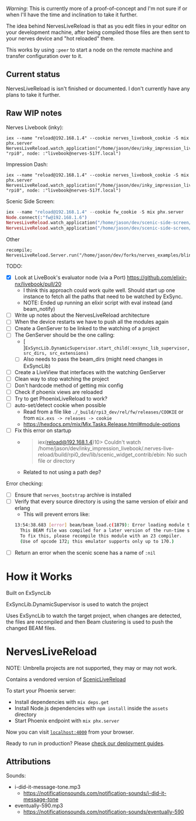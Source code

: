 *Warning*: This is currently more of a proof-of-concept and I'm not sure if or when I'll have the time and inclination to take it further.

The idea behind NervesLiveReload is that as you edit files in your editor on your development machine, after being compiled those files are then sent to your nerves device and "hot reloaded" there.

This works by using `:peer` to start a node on the remote machine and transfer configuration over to it.

## Current status

NervesLiveReload is isn't finished or documented. I don't currently have any plans to take it further.

## Raw WIP notes

Nerves Livebook (inky):

    iex --name "reload@192.168.1.4" --cookie nerves_livebook_cookie -S mix phx.server
    NervesLiveReload.watch_application("/home/jason/dev/inky_impression_livebook/mix.exs", "rpi0", node: :"livebook@nerves-517f.local")

Impression Dash:

    iex --name "reload@192.168.1.4" --cookie nerves_livebook_cookie -S mix phx.server
    NervesLiveReload.watch_application("/home/jason/dev/inky_impression_livebook/mix.exs", "rpi0", node: :"livebook@nerves-517f.local")

Scenic Side Screen:

``` elixir
iex --name "reload@192.168.1.4" --cookie fw_cookie -S mix phx.server
Node.connect(:"fw@192.168.1.6")
NervesLiveReload.watch_application("/home/jason/dev/scenic-side-screen/fw/mix.exs", "rpi3", node: :"fw@192.168.1.6")
NervesLiveReload.watch_application("/home/jason/dev/scenic-side-screen/fw/mix.exs", "rpi3", node: :"fw@192.168.1.6", scenic_live_reload: true)
```

Other

    recompile; NervesLiveReload.Server.run("/home/jason/dev/forks/nerves_examples/blinky/mix.exs")


TODO:
- [x] Look at LiveBook's evaluator node (via a Port) https://github.com/elixir-nx/livebook/pull/20
  - I think this approach could work quite well. Should start up one instance to fetch all the paths that need to be watched by ExSync.
  - NOTE: Ended up running an elixir script with eval instead (and beam_notify)
- [ ] Write up notes about the NervesLiveReload architecture
- [ ] When the device restarts we have to push all the modules again
- [ ] Create a GenServer to be linked to the watching of a project
- [ ] The GenServer should be the one calling:
  - [ ]`ExSyncLib.DynamicSupervisor.start_child(:exsync_lib_supervisor, src_dirs, src_extensions)`
  - [ ] Also needs to pass the beam_dirs (might need changes in ExSyncLib)
- [ ] Create a LiveView that interfaces with the watching GenServer
- [ ] Clean way to stop watching the project
- [ ] Don't hardcode method of getting mix config
- [ ] Check if phoenix views are reloaded
- [ ] Try to get PhoenixLiveReload to work?
- [ ] auto-set/detect cookie when possible
  - Read from a file like `./_build/rpi3_dev/rel/fw/releases/COOKIE` or from `mix.exs -> releases -> cookie`
  - https://hexdocs.pm/mix/Mix.Tasks.Release.html#module-options
- [ ] Fix this error on startup
  - > iex(reload@192.168.1.4)10> Couldn't watch /home/jason/dev/inky_impression_livebook/.nerves-live-reload/build/rpi0_dev/lib/scenic_widget_contrib/ebin: No such file or directory
  - Related to not using a path dep?

Error checking:
- [ ] Ensure that `nerves_bootstrap` archive is installed
- [ ] Verify that every source directory is using the same version of elixir and erlang
  - This will prevent errors like:
  ``` sh
  13:54:38.683 [error] beam/beam_load.c(1879): Error loading module telemetry:
    This BEAM file was compiled for a later version of the run-time system than 23.
    To fix this, please recompile this module with an 23 compiler.
    (Use of opcode 172; this emulator supports only up to 170.)
  ```
- [ ] Return an error when the scenic scene has a name of `:nil`

# How it Works

Built on ExSyncLib

ExSyncLib.DynamicSupervisor is used to watch the project

Uses ExSyncLib to watch the target project, when changes are detected, the files are recompiled and then Beam clustering is used to push the changed BEAM files.

# NervesLiveReload

NOTE: Umbrella projects are not supported, they may or may not work.

Contains a vendored version of [ScenicLiveReload](https://github.com/axelson/scenic_live_reload/)

To start your Phoenix server:

  * Install dependencies with `mix deps.get`
  * Install Node.js dependencies with `npm install` inside the `assets` directory
  * Start Phoenix endpoint with `mix phx.server`

Now you can visit [`localhost:4000`](http://localhost:4000) from your browser.

Ready to run in production? Please [check our deployment guides](https://hexdocs.pm/phoenix/deployment.html).

## Attributions

Sounds:
- i-did-it-message-tone.mp3
  - https://notificationsounds.com/notification-sounds/i-did-it-message-tone
- eventually-590.mp3
  - https://notificationsounds.com/notification-sounds/eventually-590
